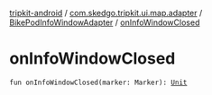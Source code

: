 [tripkit-android](../../index.md) / [com.skedgo.tripkit.ui.map.adapter](../index.md) / [BikePodInfoWindowAdapter](index.md) / [onInfoWindowClosed](./on-info-window-closed.md)

# onInfoWindowClosed

`fun onInfoWindowClosed(marker: Marker): `[`Unit`](https://kotlinlang.org/api/latest/jvm/stdlib/kotlin/-unit/index.html)